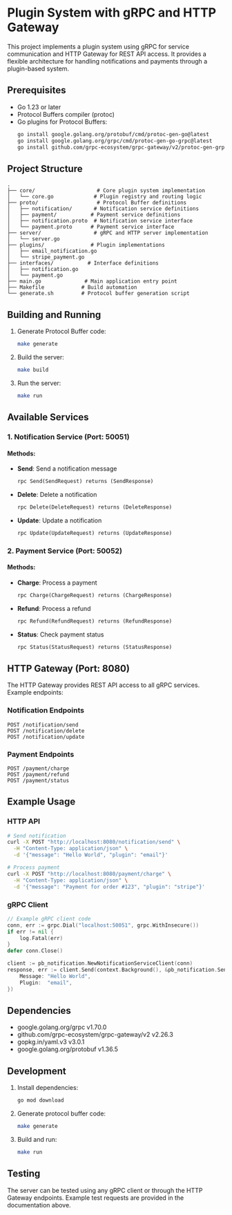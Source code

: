 # Plugin System with gRPC and HTTP Gateway

This project implements a plugin system using gRPC for service communication and HTTP Gateway for REST API access. It provides a flexible architecture for handling notifications and payments through a plugin-based system.

## Prerequisites

- Go 1.23 or later
- Protocol Buffers compiler (protoc)
- Go plugins for Protocol Buffers:
  ```bash
  go install google.golang.org/protobuf/cmd/protoc-gen-go@latest
  go install google.golang.org/grpc/cmd/protoc-gen-go-grpc@latest
  go install github.com/grpc-ecosystem/grpc-gateway/v2/protoc-gen-grpc-gateway@latest
  ```

## Project Structure

```
.
├── core/                    # Core plugin system implementation
│   └── core.go             # Plugin registry and routing logic
├── proto/                   # Protocol Buffer definitions
│   ├── notification/       # Notification service definitions
│   ├── payment/           # Payment service definitions
│   ├── notification.proto  # Notification service interface
│   └── payment.proto      # Payment service interface
├── server/                 # gRPC and HTTP server implementation
│   └── server.go
├── plugins/               # Plugin implementations
│   ├── email_notification.go
│   └── stripe_payment.go
├── interfaces/           # Interface definitions
│   ├── notification.go
│   └── payment.go
├── main.go              # Main application entry point
├── Makefile            # Build automation
└── generate.sh         # Protocol buffer generation script
```

## Building and Running

1. Generate Protocol Buffer code:
   ```bash
   make generate
   ```

2. Build the server:
   ```bash
   make build
   ```

3. Run the server:
   ```bash
   make run
   ```

## Available Services

### 1. Notification Service (Port: 50051)

#### Methods:
- **Send**: Send a notification message
  ```protobuf
  rpc Send(SendRequest) returns (SendResponse)
  ```
- **Delete**: Delete a notification
  ```protobuf
  rpc Delete(DeleteRequest) returns (DeleteResponse)
  ```
- **Update**: Update a notification
  ```protobuf
  rpc Update(UpdateRequest) returns (UpdateResponse)
  ```

### 2. Payment Service (Port: 50052)

#### Methods:
- **Charge**: Process a payment
  ```protobuf
  rpc Charge(ChargeRequest) returns (ChargeResponse)
  ```
- **Refund**: Process a refund
  ```protobuf
  rpc Refund(RefundRequest) returns (RefundResponse)
  ```
- **Status**: Check payment status
  ```protobuf
  rpc Status(StatusRequest) returns (StatusResponse)
  ```

## HTTP Gateway (Port: 8080)

The HTTP Gateway provides REST API access to all gRPC services. Example endpoints:

### Notification Endpoints
```
POST /notification/send
POST /notification/delete
POST /notification/update
```

### Payment Endpoints
```
POST /payment/charge
POST /payment/refund
POST /payment/status
```

## Example Usage

### HTTP API
```bash
# Send notification
curl -X POST "http://localhost:8080/notification/send" \
  -H "Content-Type: application/json" \
  -d '{"message": "Hello World", "plugin": "email"}'

# Process payment
curl -X POST "http://localhost:8080/payment/charge" \
  -H "Content-Type: application/json" \
  -d '{"message": "Payment for order #123", "plugin": "stripe"}'
```

### gRPC Client
```go
// Example gRPC client code
conn, err := grpc.Dial("localhost:50051", grpc.WithInsecure())
if err != nil {
    log.Fatal(err)
}
defer conn.Close()

client := pb_notification.NewNotificationServiceClient(conn)
response, err := client.Send(context.Background(), &pb_notification.SendRequest{
    Message: "Hello World",
    Plugin:  "email",
})
```

## Dependencies

- google.golang.org/grpc v1.70.0
- github.com/grpc-ecosystem/grpc-gateway/v2 v2.26.3
- gopkg.in/yaml.v3 v3.0.1
- google.golang.org/protobuf v1.36.5

## Development

1. Install dependencies:
   ```bash
   go mod download
   ```

2. Generate protocol buffer code:
   ```bash
   make generate
   ```

3. Build and run:
   ```bash
   make run
   ```

## Testing

The server can be tested using any gRPC client or through the HTTP Gateway endpoints. Example test requests are provided in the documentation above. 